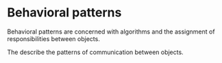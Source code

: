 # Behavioral patterns

Behavioral patterns are concerned with algorithms and the 
assignment of responsibilities between objects.

The describe the patterns of communication between objects.